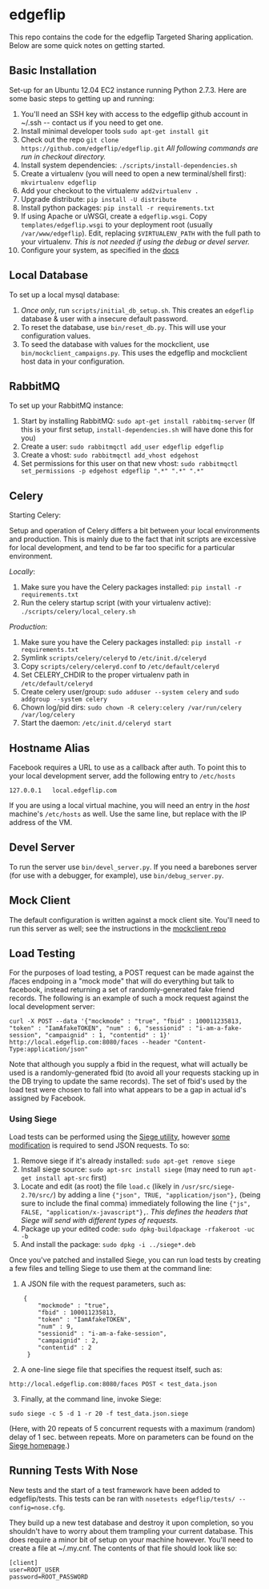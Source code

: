 edgeflip
========

This repo contains the code for the edgeflip Targeted Sharing application. Below are some quick notes on getting started.

Basic Installation
------------------

Set-up for an Ubuntu 12.04 EC2 instance running Python 2.7.3. Here are some basic steps to getting up and running:

1. You'll need an SSH key with access to the edgeflip github account in ~/.ssh -- contact us if you need to get one.
2. Install minimal developer tools `sudo apt-get install git`
3. Check out the repo `git clone https://github.com/edgeflip/edgeflip.git` *All following commands are run in checkout directory.*
4. Install system dependencies: `./scripts/install-dependencies.sh`
5. Create a virtualenv (you will need to open a new terminal/shell first): `mkvirtualenv edgeflip`
6. Add your checkout to the virtualenv `add2virtualenv .`
7. Upgrade distribute: `pip install -U distribute`
8. Install python packages: `pip install -r requirements.txt`
9. If using Apache or uWSGI, create a `edgeflip.wsgi`. Copy `templates/edgeflip.wsgi` to your deployment root (usually `/var/www/edgeflip`). Edit, replacing `$VIRTUALENV_PATH` with the full path to your virtualenv. *This is not needed if using the debug or devel server.*
10. Configure your system, as specified in the [docs](https://github.com/edgeflip/edgeflip/blob/master/doc/edgeflip.rst)
 
Local Database
--------------
To set up a local mysql database:

1. *Once only*, run `scripts/initial_db_setup.sh`. This creates an `edgeflip` database & user with a insecure default password.
2. To reset the database, use `bin/reset_db.py`. This will use your configuration values.
3. To seed the database with values for the mockclient, use `bin/mockclient_campaigns.py`. This uses the edgeflip and mockclient host data in your configuration.

RabbitMQ
--------------
To set up your RabbitMQ instance:

1. Start by installing RabbitMQ: `sudo apt-get install rabbitmq-server` (If this is your first setup, `install-dependencies.sh` will have done this for you)
2. Create a user: `sudo rabbitmqctl add_user edgeflip edgeflip`
3. Create a vhost: `sudo rabbitmqctl add_vhost edgehost`
4. Set permissions for this user on that new vhost: `sudo rabbitmqctl set_permissions -p edgehost edgeflip ".*" ".*" ".*"`

Celery
--------------
Starting Celery:

Setup and operation of Celery differs a bit between your local environments and production.
This is mainly due to the fact that init scripts are excessive for local development, and tend to
be far too specific for a particular environment. 

*Locally*:

1. Make sure you have the Celery packages installed: `pip install -r requirements.txt`
2. Run the celery startup script (with your virtualenv active): `./scripts/celery/local_celery.sh`

*Production*:

1. Make sure you have the Celery packages installed: `pip install -r requirements.txt`
2. Symlink `scripts/celery/celeryd` to `/etc/init.d/celeryd`
3. Copy `scripts/celery/celeryd.conf` to `/etc/default/celeryd`
4. Set CELERY_CHDIR to the proper virtualenv path in `/etc/default/celeryd`
4. Create celery user/group: `sudo adduser --system celery` and `sudo addgroup --system celery` 
5. Chown log/pid dirs: `sudo chown -R celery:celery /var/run/celery /var/log/celery`
4. Start the daemon: `/etc/init.d/celeryd start`

Hostname Alias
--------------
Facebook requires a URL to use as a callback after auth. To point this to your local development server, add the following entry to `/etc/hosts`

```
127.0.0.1   local.edgeflip.com
```

If you are using a local virtual machine, you will need an entry in the *host* machine's `/etc/hosts` as well. Use the same line, but replace with the IP address of the VM.

Devel Server
------------
To run the server use `bin/devel_server.py`. If you need a barebones server (for use with a debugger, for example), use `bin/debug_server.py`.

Mock Client
-----------
The default configuration is written against a mock client site. You'll need to run this server as well; see the instructions in the [mockclient repo](https://github.com/edgeflip/mockclient)

Load Testing
------------
For the purposes of load testing, a POST request can be made against the /faces endpoing in a "mock mode" that will do everything but talk to facebook, instead returning a set of randomly-generated fake friend records. The following is an example of such a mock request against the local development server:

```
curl -X POST --data '{"mockmode" : "true", "fbid" : 100011235813, "token" : "IamAfakeTOKEN", "num" : 6, "sessionid" : "i-am-a-fake-session", "campaignid" : 1, "contentid" : 1}' http://local.edgeflip.com:8080/faces --header "Content-Type:application/json"
```

Note that although you supply a fbid in the request, what will actually be used is a randomly-generated fbid (to avoid all your requests stacking up in the DB trying to update the same records). The set of fbid's used by the load test were chosen to fall into what appears to be a gap in actual id's assigned by Facebook.

### Using Siege ###
Load tests can be performed using the [Siege utility](http://www.joedog.org/siege-home/), however [some modification](http://www.skybert.net/bytes/2011/05/16/using-siege-to-test-the-write-performance-of-couchdb/) is required to send JSON requests. To so:

1. Remove siege if it's already installed: `sudo apt-get remove siege`
2. Install siege source: `sudo apt-src install siege` (may need to run `apt-get install apt-src` first)
3. Locate and edit (as root) the file `load.c` (likely in `/usr/src/siege-2.70/src/`) by adding a line `{"json", TRUE, "application/json"},` (being sure to include the final comma) immediately following the line `{"js", FALSE, "application/x-javascript"},`. *This defines the headers that Siege will send with different types of requests.*
4. Package up your edited code: `sudo dpkg-buildpackage -rfakeroot -uc -b`
5. And install the package: `sudo dpkg -i ../siege*.deb`

Once you've patched and installed Siege, you can run load tests by creating a few files and telling Siege to use them at the command line:

1. A JSON file with the request parameters, such as:
```
    {
        "mockmode" : "true", 
        "fbid" : 100011235813, 
        "token" : "IamAfakeTOKEN", 
        "num" : 9, 
        "sessionid" : "i-am-a-fake-session", 
        "campaignid" : 2, 
        "contentid" : 2
     }
```

2. A one-line siege file that specifies the request itself, such as:
```
http://local.edgeflip.com:8080/faces POST < test_data.json
```
3. Finally, at the command line, invoke Siege:
```
sudo siege -c 5 -d 1 -r 20 -f test_data.json.siege
```
(Here, with 20 repeats of 5 concurrent requests with a maximum (random) delay of 1 sec. between repeats. More on parameters can be found on the [Siege homepage](http://www.joedog.org/siege-home/).)

Running Tests With Nose
------------
New tests and the start of a test framework have been added to edgeflip/tests. 
This tests can be ran with `nosetests edgeflip/tests/ --config=nose.cfg`. 

They build up a new test database and destroy it upon completion, so you shouldn't
have to worry about them trampling your current database. This does require a minor
bit of setup on your machine however. You'll need to create a file at ~/.my.cnf. 
The contents of that file should look like so:

    [client]
    user=ROOT_USER
    password=ROOT_PASSWORD
